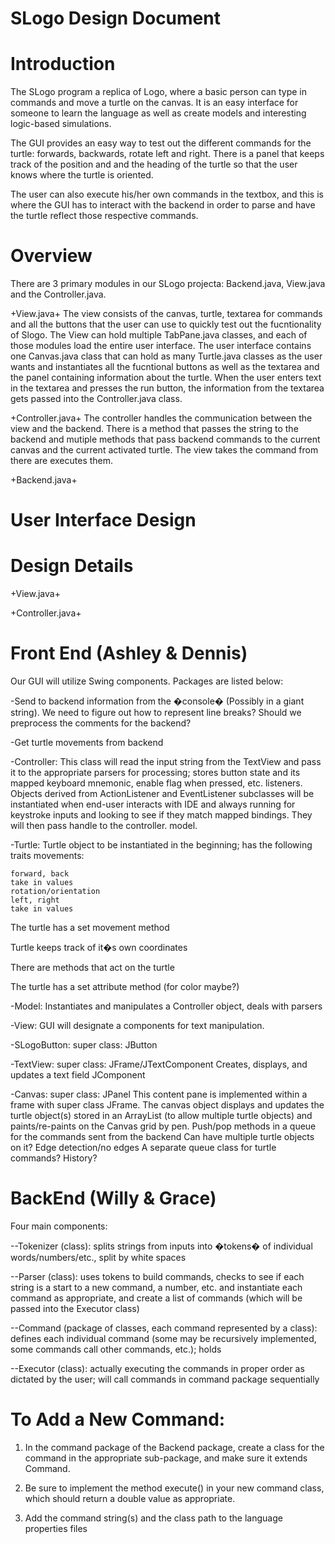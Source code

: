 ﻿SLogo Design Document
=====

Introduction
==
The SLogo program a replica of Logo, where a basic person can type in commands and move a turtle on the canvas. It is an easy interface for someone to learn the language as well as create models and interesting logic-based simulations.

The GUI provides an easy way to test out the different commands for the turtle: forwards, backwards, rotate left and right. There is a panel that keeps track of the position and and the heading of the turtle so that the user knows where the turtle is oriented.

The user can also execute his/her own commands in the textbox, and this is where the GUI has to interact with the backend in order to parse and have the turtle reflect those respective commands.

Overview
==
There are 3 primary modules in our SLogo projecta: Backend.java, View.java and the Controller.java.

+View.java+
The view consists of the canvas, turtle, textarea for commands and all the buttons that the user can use to quickly test out the fucntionality of Slogo. The View can hold multiple TabPane.java classes, and each of those modules load the entire user interface. The user interface contains one Canvas.java class that can hold as many Turtle.java classes as the user wants and instantiates all the fucntional buttons as well as the textarea and the panel containing information about the turtle. When the user enters text in the textarea and presses the run button, the information from the textarea gets passed into the Controller.java class.

+Controller.java+
The controller handles the communication between the view and the backend. There is a method that passes the string to the backend and mutiple methods that pass backend commands to the current canvas and the current activated turtle. The view takes the command from there are executes them.

+Backend.java+

User Interface Design
==

Design Details
==

+View.java+

+Controller.java+

Front End (Ashley & Dennis)
===
Our GUI will utilize Swing components. Packages are listed below:

-Send to backend information from the �console� (Possibly in a giant string). 
We need to figure out how to represent line breaks?
Should we preprocess the comments for the backend?

-Get turtle movements from backend

-Controller: 
This class will read the input string from the TextView and pass it to the appropriate parsers for processing; stores button state and its mapped keyboard mnemonic, enable flag when pressed, etc.
listeners. 
Objects derived from ActionListener and EventListener subclasses will be instantiated when end-user interacts with IDE and always running for keystroke inputs and looking to see if they match mapped bindings.  They will then pass handle to the controller.
model.

-Turtle:
Turtle object to be instantiated in the beginning; has the following traits
movements:

	forward, back
	take in values
	rotation/orientation
	left, right
	take in values

The turtle has a set movement method

Turtle keeps track of it�s own coordinates

There are methods that act on the turtle

The turtle has a set attribute method (for color maybe?)


-Model:
Instantiates and manipulates a Controller object, deals with parsers

-View:
GUI will designate a components for text manipulation.

-SLogoButton:
super class: JButton

-TextView:
super class: JFrame/JTextComponent
Creates, displays, and updates a text field JComponent

-Canvas:
super class: JPanel
This content pane is implemented within a frame with super class JFrame.  The canvas object displays and updates the turtle object(s) stored in an ArrayList (to allow multiple turtle objects) and paints/re-paints on the Canvas grid by pen.
Push/pop methods in a queue for the commands sent from the backend
Can have multiple turtle objects on it?
Edge detection/no edges
A separate queue class for turtle commands?
History?



BackEnd (Willy & Grace)
===
Four main components:

--Tokenizer (class): splits strings from inputs into �tokens� of individual words/numbers/etc., split by white spaces

--Parser (class): uses tokens to build commands, checks to see if each string is a start to a new command, a number, etc. and instantiate each command as appropriate, and create a list of commands (which will be passed into the Executor class)

--Command (package of classes, each command represented by a class): defines each individual command (some may be recursively implemented, some commands call other commands, etc.); holds 

--Executor (class): actually executing the commands in proper order as dictated by the user; will call commands in command package sequentially


To Add a New Command:
===

1) In the command package of the Backend package, create a class for the command in the appropriate sub-package, and make sure it extends Command.

2) Be sure to implement the method execute() in your new command class, which should return a double value as appropriate.

3) Add the command string(s) and the class path to the language properties files

